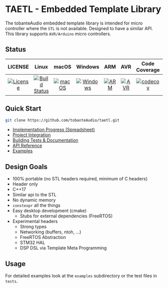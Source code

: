 # TAETL - Embedded Template Library

The tobanteAudio embedded template library is intended for micro controller where the `STL` is not available. Designed to have a similar API. This library supports `AVR/Arduino` micro controllers.

## Status

|                                                           LICENSE                                                           |                                                          Linux                                                          |                                                                       macOS                                                                       |                                                                         Windows                                                                         |                                                                     ARM                                                                     |                                                                     AVR                                                                     |                                                         Code Coverage                                                          |                                                                                                                          Codacy                                                                                                                           |
| :-------------------------------------------------------------------------------------------------------------------------: | :---------------------------------------------------------------------------------------------------------------------: | :-----------------------------------------------------------------------------------------------------------------------------------------------: | :-----------------------------------------------------------------------------------------------------------------------------------------------------: | :-----------------------------------------------------------------------------------------------------------------------------------------: | :-----------------------------------------------------------------------------------------------------------------------------------------: | :----------------------------------------------------------------------------------------------------------------------------: | :-------------------------------------------------------------------------------------------------------------------------------------------------------------------------------------------------------------------------------------------------------: |
| [![License](https://img.shields.io/badge/License-BSD%202--Clause-orange.svg)](https://opensource.org/licenses/BSD-2-Clause) | [![Build Status](https://travis-ci.org/tobanteAudio/taetl.svg?branch=master)](https://travis-ci.org/tobanteAudio/taetl) | [![macOS](https://github.com/tobanteAudio/taetl/workflows/macOS/badge.svg)](https://github.com/tobanteAudio/taetl/actions?query=workflow%3AmacOS) | [![Windows](https://github.com/tobanteAudio/taetl/workflows/Windows/badge.svg)](https://github.com/tobanteAudio/taetl/actions?query=workflow%3AWindows) | [![ARM](https://github.com/tobanteAudio/taetl/workflows/ARM/badge.svg)](https://github.com/tobanteAudio/taetl/actions?query=workflow%3AARM) | [![AVR](https://github.com/tobanteAudio/taetl/workflows/AVR/badge.svg)](https://github.com/tobanteAudio/taetl/actions?query=workflow%3AAVR) | [![codecov](https://codecov.io/gh/tobanteAudio/taetl/branch/master/graph/badge.svg)](https://codecov.io/gh/tobanteAudio/taetl) | [![Codacy Badge](https://api.codacy.com/project/badge/Grade/80518b423ad649649e782a3773d4e17b)](https://app.codacy.com/app/tobanteAudio/taetl?utm_source=github.com&utm_medium=referral&utm_content=tobanteAudio/taetl&utm_campaign=Badge_Grade_Dashboard) |

## Quick Start

```sh
git clone https://github.com/tobanteAudio/taetl.git
```

- [Implementation Progress (Spreadsheet)](https://docs.google.com/spreadsheets/d/1-qwa7tFnjFdgY9XKBy2fAsDozAfG8lXsJXHwA_ITQqM/edit?usp=sharing)
- [Project Integration](docs/project_integration.md)
- [Building Tests & Documentation](docs/building.md)
- [API Reference](https://tobanteaudio.github.io/taetl/index.html)
- [Examples](https://github.com/tobanteAudio/taetl/tree/master/examples)

## Design Goals

- 100% portable (no STL headers required, minimum of C headers)
- Header only
- C++17
- Similar api to the STL
- No dynamic memory
- `constexpr` all the things
- Easy desktop development (cmake)
  - Stubs for external dependencies (FreeRTOS)
- Experimental headers
  - Strong types
  - Networking (buffers, ntoh, ...)
  - FreeRTOS Abstraction
  - STM32 HAL
  - DSP DSL via Template Meta Programming

## Usage

For detailed examples look at the `examples` subdirectory or the test files in `tests`.
